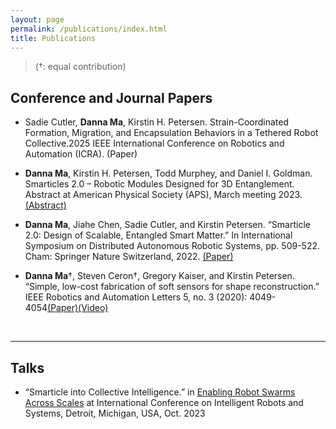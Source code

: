 ```yaml
---
layout: page
permalink: /publications/index.html
title: Publications
---
```


> (†: equal contribution)

## Conference and Journal Papers

- Sadie Cutler, **Danna Ma**, Kirstin H. Petersen. Strain-Coordinated Formation, Migration, and Encapsulation Behaviors in a Tethered Robot Collective.2025 IEEE International Conference on Robotics and Automation (ICRA). (Paper)

- **Danna Ma**, Kirstin H. Petersen, Todd Murphey, and Daniel I. Goldman. Smarticles 2.0 – Robotic Modules Designed for 3D Entanglement. Abstract at American Physical Society (APS), March meeting 2023. [(Abstract)](https://meetings.aps.org/Meeting/MAR23/Session/A09.11)

- **Danna Ma**, Jiahe Chen, Sadie Cutler, and Kirstin Petersen. “Smarticle 2.0: Design of Scalable, Entangled Smart Matter.” In International Symposium on Distributed Autonomous Robotic Systems, pp. 509-522. Cham: Springer Nature Switzerland, 2022. [(Paper)](https://link.springer.com/chapter/10.1007/978-3-031-51497-5_36)

- **Danna Ma**†, Steven Ceron†, Gregory Kaiser, and Kirstin Petersen. “Simple, low-cost fabrication of soft sensors for shape reconstruction.” IEEE Robotics and Automation Letters 5, no. 3 (2020): 4049-4054[(Paper)](https://ieeexplore.ieee.org/document/9067833?source=authoralert)[(Video)](https://bpb-us-w2.wpmucdn.com/sites.coecis.cornell.edu/dist/0/60/files/2020/04/FINAL_Scalable-and-Robust-Fabrication-Operation-and-Control-of-Compliant-Modular-Robots.mp4) 

 <br>

---

## Talks

- “Smarticle into Collective Intelligence.” in [Enabling Robot Swarms Across Scales](https://swarmsatallscales.weebly.com/speakers.html) at International Conference on Intelligent Robots and Systems, Detroit, Michigan, USA, Oct. 2023

<br>




